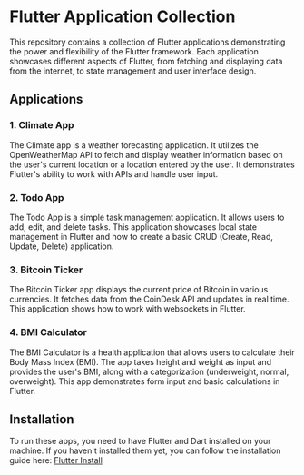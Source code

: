 # Flutter Application Collection

This repository contains a collection of Flutter applications demonstrating the power and flexibility of the Flutter framework. Each application showcases different aspects of Flutter, from fetching and displaying data from the internet, to state management and user interface design.

## Applications

### 1. Climate App

The Climate app is a weather forecasting application. It utilizes the OpenWeatherMap API to fetch and display weather information based on the user's current location or a location entered by the user. It demonstrates Flutter's ability to work with APIs and handle user input.

### 2. Todo App

The Todo App is a simple task management application. It allows users to add, edit, and delete tasks. This application showcases local state management in Flutter and how to create a basic CRUD (Create, Read, Update, Delete) application.

### 3. Bitcoin Ticker

The Bitcoin Ticker app displays the current price of Bitcoin in various currencies. It fetches data from the CoinDesk API and updates in real time. This application shows how to work with websockets in Flutter.

### 4. BMI Calculator

The BMI Calculator is a health application that allows users to calculate their Body Mass Index (BMI). The app takes height and weight as input and provides the user's BMI, along with a categorization (underweight, normal, overweight). This app demonstrates form input and basic calculations in Flutter.

## Installation

To run these apps, you need to have Flutter and Dart installed on your machine. If you haven't installed them yet, you can follow the installation guide here: [Flutter Install](https://flutter.dev/docs/get-started/install)

